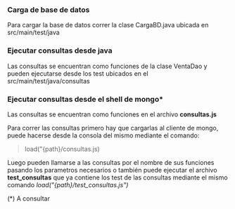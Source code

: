 ### Carga de base de datos
Para cargar la base de datos correr la clase CargaBD.java ubicada en src/main/test/java

### Ejecutar consultas desde java
Las consultas se encuentran como funciones de la clase VentaDao y pueden ejecutarse desde los test ubicados en el src/main/test/java/consultas

### Ejecutar consultas desde el shell de mongo*
Las consultas se encuentran como funciones en el archivo **consultas.js** 
  
Para correr las consultas primero hay que cargarlas al cliente de mongo, puede hacerse desde la consola del mismo mediante el comando: 
>load("{path}/consultas.js)  

Luego pueden llamarse a las consultas por el nombre de sus funciones pasando los parametros necesarios o también puede ejecutar el archivo **test_consultas** que ya contiene los test de las consultas mediante el mismo comando _load("{path}/test_consultas.js")_

(*) A consultar
